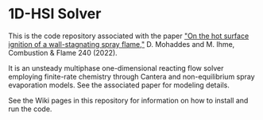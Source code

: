 # 1D-HSI Solver

This is the code repository associated with the paper ["On the hot surface ignition of a wall-stagnating spray flame,"](https://doi.org/10.1016/j.combustflame.2022.111988) D. Mohaddes and M. Ihme, Combustion & Flame 240 (2022).

It is an unsteady multiphase one-dimensional reacting flow solver employing finite-rate chemistry through Cantera and non-equilibrium spray evaporation models. See the associated paper for modeling details.

See the Wiki pages in this repository for information on how to install and run the code.
